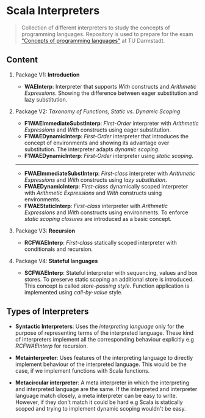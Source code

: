 # Scala Interpreters
> Collection of different interpreters to study the concepts of programming languages. Repository is used to 
prepare for the exam ["Concepts of programming languages"](http://www.stg.tu-darmstadt.de/teaching/courses/ss_2015/ss_2015_copl/organizational/organization.en.jsp) 
at TU Darmstadt.

## Content

 1. Package V1: **Introduction**
    * **WAEInterp**: Interpreter that supports *With* constructs and *Arithmetic Expressions*. Showing the 
    difference between eager substitution and lazy substitution. 
      
 2. Package V2: *Taxonomy of Functions, Static vs. Dynamic Scoping*
    * **F1WAEImmediateSubstInterp**: *First-Order* interpreter with *Arithmetic Expressions* and *With* constructs using eager substitution.
    * **F1WAEDynamicInterp**: *First-Order* interpreter that introduces the concept of environments and showing its advantage 
    over substitution. The interpreter adapts *dynamic scoping*.
    * **F1WAEDynamicInterp**: *First-Order* interpreter using *static scoping*.
    
    ----------------------------
    
    * **FWAEImmediateSubstInterp**: *First-class* interpreter with *Arithmetic Expressions* and *With* constructs using *lazy substitution*.
    * **FWAEDynamicInterp**: *First-class* dynamically scoped interpreter with *Arithmetic Expressions* and *With* constructs using environments.
    * **FWAEStaticInterp**: *First-class* interpreter with *Arithmetic Expressions* and *With* constructs using environments. To enforce 
    *static scoping* *closures* are introduced as a basic concept. 
    
 3. Package V3: **Recursion**
    * **RCFWAEInterp**: *First-class* statically scoped interpreter with conditionals and recursion.
     
 4. Package V4: **Stateful languages**
    * **SCFWAEInterp**: Stateful interpreter with sequencing, values and box stores. To preserve static scoping an additional store is introduced. 
    This concept is called *store-passing style*. Function application is implemented using *call-by-value* style. 
    
## Types of Interpreters

* **Syntactic Interpreters**: Uses the *interpreting language* only for the purpose of representing terms of the interpreted language.
    These kind of interpreters implement all the corresponding behaviour explicitly e.g *RCFWAEInterp* for recursion.
    
* **Metainterpreter**: Uses features of the interpreting language to directly implement behaviour of the interpreted language. This
    would be the case, if we implement functions with Scala functions. 
    
* **Metacircular interpreter**: A meta interpreter in which the interpreting and interpreted language are the same. If the interpreted and
    interpreter language match closely, a meta interpreter can be easy to write. However, if they don't match it could be hard e.g
    Scala is statically scoped and trying to implement dynamic scoping wouldn't be easy. 


